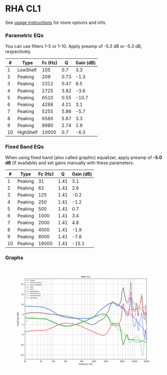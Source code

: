 # RHA CL1
See [usage instructions](https://github.com/jaakkopasanen/AutoEq#usage) for more options and info.

### Parametric EQs
You can use filters 1-5 or 1-10. Apply preamp of -5.3 dB or -5.3 dB, respectively.

|   # | Type      |   Fc (Hz) |    Q |   Gain (dB) |
|-----|-----------|-----------|------|-------------|
|   1 | LowShelf  |       105 | 0.7  |         3.3 |
|   2 | Peaking   |       209 | 0.73 |        -1.3 |
|   3 | Peaking   |      2312 | 0.47 |         8.5 |
|   4 | Peaking   |      2725 | 3.82 |        -3.6 |
|   5 | Peaking   |      6510 | 0.55 |       -10.7 |
|   6 | Peaking   |      4288 | 4.21 |         3.1 |
|   7 | Peaking   |      5255 | 5.86 |        -5.7 |
|   8 | Peaking   |      6560 | 5.67 |         3.3 |
|   9 | Peaking   |      8980 | 2.74 |         1.9 |
|  10 | HighShelf |     10000 | 0.7  |        -6.3 |

### Fixed Band EQs
When using fixed band (also called graphic) equalizer, apply preamp of **-5.0 dB** (if available) and set gains manually with these parameters.

|   # | Type    |   Fc (Hz) |    Q |   Gain (dB) |
|-----|---------|-----------|------|-------------|
|   1 | Peaking |        31 | 1.41 |         3.1 |
|   2 | Peaking |        62 | 1.41 |         2.6 |
|   3 | Peaking |       125 | 1.41 |        -0.2 |
|   4 | Peaking |       250 | 1.41 |        -1.2 |
|   5 | Peaking |       500 | 1.41 |         0.7 |
|   6 | Peaking |      1000 | 1.41 |         3.4 |
|   7 | Peaking |      2000 | 1.41 |         4.8 |
|   8 | Peaking |      4000 | 1.41 |        -1.9 |
|   9 | Peaking |      8000 | 1.41 |        -7.8 |
|  10 | Peaking |     16000 | 1.41 |       -15.1 |

### Graphs
![](./RHA%20CL1.png)
